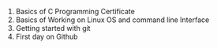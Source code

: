 1.	Basics of C Programming Certificate
2.	Basics of Working on Linux OS and command line Interface
3.	Getting started with git
4.	First day on Github
